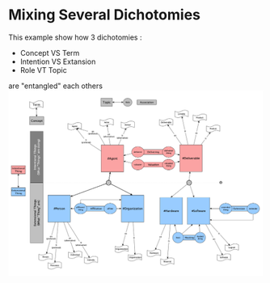 Mixing Several Dichotomies
==
This example show how 3 dichotomies : 
* Concept VS Term   
* Intention VS Extansion  
* Role VT Topic   

are "entangled" each others 
![LensesMix](https://github.com/iPlumb3r/Dicho-Scope/blob/master/images/MixingSeveralDichotomies.png)
